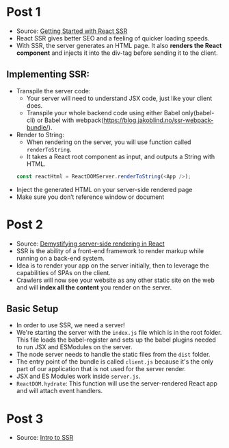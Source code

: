 # Post 1
* Source: [Getting Started with React SSR](https://blog.jakoblind.no/getting-started-react-ssr/)
* React SSR gives better SEO and a feeling of quicker loading speeds.
* With SSR, the server generates an HTML page. It also **renders the React component** and injects it into the div-tag before sending it to the client.
## Implementing SSR:
  * Transpile the server code:
    * Your server will need to understand JSX code, just like your client does.
    * Transpile your whole backend code using either Babel only(babel-cli) or Babel with webpack(https://blog.jakoblind.no/ssr-webpack-bundle/).
  * Render to String:
    * When rendering on the server, you will use function called `renderToString`.
    * It takes a React root component as input, and outputs a String with HTML.
    ```js
    const reactHtml = ReactDOMServer.renderToString(<App />);
    ```
  * Inject the generated HTML on your server-side rendered page
  * Make sure you don’t reference window or document
  
# Post 2
* Source: [Demystifying server-side rendering in React](https://www.freecodecamp.org/news/demystifying-reacts-server-side-render-de335d408fe4/)
* SSR is the ability of a front-end framework to render markup while running on a back-end system.
* Idea is to render your app on the server initially, then to leverage the capabilities of SPAs on the client.
* Crawlers will now see your website as any other static site on the web and will **index all the content** you render on the server.
## Basic Setup
* In order to use SSR, we need a server! 
* We're starting the server with the `index.js` file which is in the root folder. This file loads the babel-register and sets up the babel plugins needed to run JSX and ESModules on the server.
* The node server needs to handle the static files from the `dist` folder.
* The entry point of the bundle is called `client.js` because it's the only part of our application that is not used for the server render.
* JSX and ES Modules work inside `server.js`.
* `ReactDOM.hydrate`: This function will use the server-rendered React app and will attach event handlers.

# Post 3
* Source: [Intro to SSR](https://alligator.io/react/server-side-rendering/)
